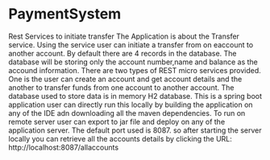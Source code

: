 # PaymentSystem
Rest Services to initiate transfer
The Application is about the Transfer service. Using the service user can initiate a transfer from on eaccount to another account.
By default there are 4 records in the database. The database will be storing only the account number,name and balance as the accound information.
There are two types of REST micro services provided. 
One is the user can create an account and get account details and the another to transfer funds from one account to another account. 
The database used to store data is in memory H2 database.
This is a spring boot application user can directly run this locally by building the application on any of the IDE adn downloading all the maven dependencies. 
To run on remote server user can export to jar file and deploy on any of the application server. 
The default port used is 8087.
so after starting the server locally you can retrieve all the accounts details by clicking the URL:
http://localhost:8087/allaccounts


